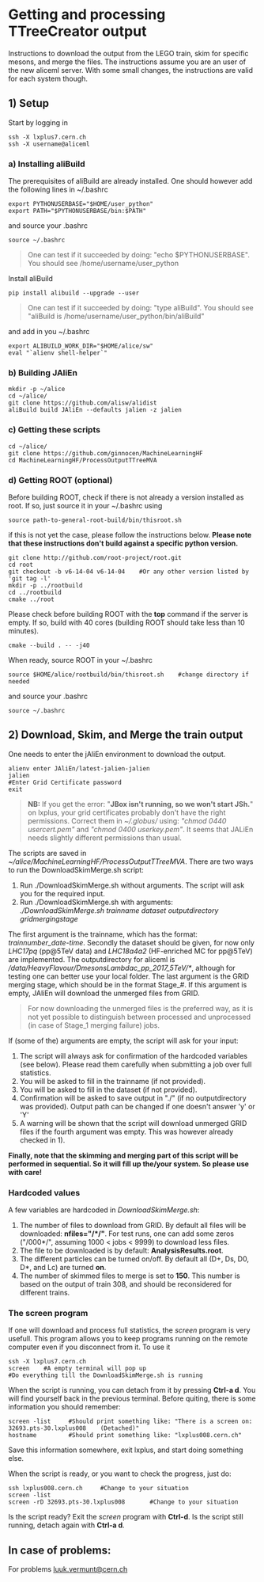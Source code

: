 # Getting and processing TTreeCreator output

Instructions to download the output from the LEGO train, skim for specific mesons, and merge the files. The instructions assume you are an user of  the new aliceml server. With some small changes, the instructions are valid for each system though.

## 1) Setup

Start by logging in
```
ssh -X lxplus7.cern.ch
ssh -X username@aliceml
```

### a) Installing aliBuild
The prerequisites of aliBuild are already installed. One should however add the following lines in ~/.bashrc
```
export PYTHONUSERBASE="$HOME/user_python"
export PATH="$PYTHONUSERBASE/bin:$PATH"
```
and source your .bashrc
```
source ~/.bashrc
```
> One can test if it succeeded by doing: "echo $PYTHONUSERBASE". You should see /home/username/user_python

Install aliBuild
```
pip install alibuild --upgrade --user
```
> One can test if it succeeded by doing: "type aliBuild". You should see "aliBuild is /home/username/user_python/bin/aliBuild"

and add in you ~/.bashrc
```
export ALIBUILD_WORK_DIR="$HOME/alice/sw"
eval "`alienv shell-helper`"
```

### b) Building JAliEn

```
mkdir -p ~/alice
cd ~/alice/
git clone https://github.com/alisw/alidist
aliBuild build JAliEn --defaults jalien -z jalien
```

### c) Getting these scripts

```
cd ~/alice/
git clone https://github.com/ginnocen/MachineLearningHF
cd MachineLearningHF/ProcessOutputTTreeMVA
```

### d) Getting ROOT (optional)

Before building ROOT, check if there is not already a version installed as root. If so, just source it in your ~/.bashrc using
```
source path-to-general-root-build/bin/thisroot.sh
```
if this is not yet the case, please follow the instructions below. **Please note that these instructions don't build against a specific python version.**
```
git clone http://github.com/root-project/root.git
cd root
git checkout -b v6-14-04 v6-14-04    #Or any other version listed by 'git tag -l'
mkdir -p ../rootbuild
cd ../rootbuild
cmake ../root
```
Please check before building ROOT with the **top** command if the server is empty. If so, build with 40 cores (building ROOT should take less than 10 minutes).
```
cmake --build . -- -j40
```
When ready, source ROOT in your ~/.bashrc
```
source $HOME/alice/rootbuild/bin/thisroot.sh    #change directory if needed
```
and source your .bashrc
```
source ~/.bashrc
```

## 2) Download, Skim, and Merge the train output

One needs to enter the jAliEn environment to download the output.
```
alienv enter JAliEn/latest-jalien-jalien
jalien
#Enter Grid Certificate password
exit
```
> **NB:** If you get the error: "**JBox isn't running, so we won't start JSh.**" on lxplus, your grid certificates probably don't have the right permissions. Correct them in *~/.globus/* using: *"chmod 0440 usercert.pem"* and *"chmod 0400 userkey.pem"*. It seems that JALiEn needs slightly different permissions than usual.

The scripts are saved in *~/alice/MachineLearningHF/ProcessOutputTTreeMVA*. There are two ways to run the DownloadSkimMerge.sh script:
1) Run ./DownloadSkimMerge.sh without arguments. The script will ask you for the required input.
2) Run ./DownloadSkimMerge.sh with arguments: *./DownloadSkimMerge.sh trainname dataset outputdirectory gridmergingstage*

The first argument is the trainname, which has the format: *trainnumber_date-time*. Secondly the dataset should be given, for now only *LHC17pq* (pp@5TeV data) and *LHC18a4a2* (HF-enriched MC for pp@5TeV) are implemented. The outputdirectory for aliceml is */data/HeavyFlavour/DmesonsLambdac_pp_2017_5TeV/\**, although for testing one can better use your local folder. The last argument is the GRID merging stage, which should be in the format Stage_#. If this argument is empty, JAliEn will download the unmerged files from GRID. 
> For now downloading the unmerged files is the preferred way, as it is not yet possible to distinguish between processed and unprocessed (in case of Stage_1 merging failure) jobs.

If (some of the) arguments are empty, the script will ask for your input:
1) The script will always ask for confirmation of the hardcoded variables (see below). Please read them carefully when submitting a job over full statistics.
2) You will be asked to fill in the trainname (if not provided).
3) You will be asked to fill in the dataset (if not provided).
4) Confirmation will be asked to save output in "./" (if no outputdirectory was provided). Output path can be changed if one doesn't answer 'y' or 'Y'
5) A warning will be shown that the script will download unmerged GRID files if the fourth argument was empty. This was however already checked in 1).

**Finally, note that the skimming and merging part of this script will be performed in sequential. So it will fill up the/your system. So please use with care!**

### Hardcoded values

A few variables are hardcoded in *DownloadSkimMerge.sh*:
1) The number of files to download from GRID. By default all files will be downloaded: **nfiles="/*/"**. For test runs, one can add some zeros ("/000*/", assuming 1000 < jobs < 9999) to download less files.
2) The file to be downloaded is by default: **AnalysisResults.root**.
3) The different particles can be turned on/off. By default all (D+, Ds, D0, D*, and Lc) are turned **on**.
4) The number of skimmed files to merge is set to **150**. This number is based on the output of train 308, and should be reconsidered for different trains.

### The screen program

If one will download and process full statistics, the *screen* program is very usefull. This program allows you to keep programs running on the remote computer even if you disconnect from it. To use it
```
ssh -X lxplus7.cern.ch
screen    #A empty terminal will pop up
#Do everything till the DownloadSkimMerge.sh is running
```
When the script is running, you can detach from it by pressing **Ctrl-a d**. You will find yourself back in the previous terminal. Before quiting, there is some information you should remember:
```
screen -list     #Should print something like: "There is a screen on: 32693.pts-30.lxplus008    (Detached)"
hostname         #Should print something like: "lxplus008.cern.ch"
```
Save this information somewhere, exit lxplus, and start doing something else.

When the script is ready, or you want to check the progress, just do:
```
ssh lxplus008.cern.ch     #Change to your situation
screen -list
screen -rD 32693.pts-30.lxplus008       #Change to your situation
```
Is the script ready? Exit the *screen* program with **Ctrl-d**. Is the script still running, detach again with **Ctrl-a d**.

## In case of problems:

For problems luuk.vermunt@cern.ch
